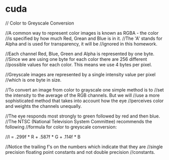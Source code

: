 cuda
====
// Color to Greyscale Conversion

//A common way to represent color images is known as RGBA - the color
//is specified by how much Red, Grean and Blue is in it.
//The 'A' stands for Alpha and is used for transparency, it will be
//ignored in this homework.

//Each channel Red, Blue, Green and Alpha is represented by one byte.
//Since we are using one byte for each color there are 256 different
//possible values for each color.  This means we use 4 bytes per pixel.

//Greyscale images are represented by a single intensity value per pixel
//which is one byte in size.

//To convert an image from color to grayscale one simple method is to
//set the intensity to the average of the RGB channels.  But we will
//use a more sophisticated method that takes into account how the eye 
//perceives color and weights the channels unequally.

//The eye responds most strongly to green followed by red and then blue.
//The NTSC (National Television System Committee) recommends the following
//formula for color to greyscale conversion:

//I = .299f * R + .587f * G + .114f * B

//Notice the trailing f's on the numbers which indicate that they are 
//single precision floating point constants and not double precision
//constants.
